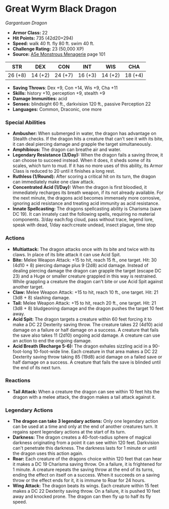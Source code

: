 # Great Wyrm Black Dragon

*Gargantuan* *Dragon*

- **Armor Class:** 22
- **Hit Points:** 735 (42d20+294)
- **Speed:** walk 40 ft. fly 80 ft. swim 40 ft.
- **Challenge Rating:** 23 (50,000 XP)
- **Source:** [A5e Monstrous Menagerie](https://enpublishingrpg.com/products/level-up-monstrous-menagerie-a5e) page 101

| STR | DEX | CON | INT | WIS | CHA |
| --- | --- | --- | --- | --- | --- |
| 26 (+8) | 14 (+2) | 24 (+7) | 16 (+3) | 14 (+2) | 18 (+4) |

- **Saving Throws**: Dex +9, Con +14, Wis +9, Cha +11
- **Skills:** history +10, perception +9, stealth +9
- **Damage Immunities:** acid
- **Senses:** blindsight 60 ft., darkvision 120 ft., passive Perception 22
- **Languages:** Common, Draconic, one more

### Special Abilities

- **Ambusher:** When submerged in water, the dragon has advantage on Stealth checks. If the dragon hits a creature that can't see it with its bite, it can deal piercing damage and grapple the target simultaneously.
- **Amphibious:** The dragon can breathe air and water.
- **Legendary Resistance (3/Day):** When the dragon fails a saving throw, it can choose to succeed instead. When it does, it sheds some of its scales, which turn to mud. If it has no more uses of this ability, its Armor Class is reduced to 20 until it finishes a long rest.
- **Ruthless (1/Round):** After scoring a critical hit on its turn, the dragon can immediately make one claw attack.
- **Concentrated Acid (1/Day):** When the dragon is first bloodied, it immediately recharges its breath weapon, if its not already available. For the next minute, the dragons acid becomes immensely more corrosive, ignoring acid resistance and treating acid immunity as acid resistance.
- **Innate Spellcasting:** The dragons spellcasting ability is Charisma (save DC 19). It can innately cast the following spells, requiring no material components. 3/day each:fog cloud, pass without trace, legend lore, speak with dead,  1/day each:create undead, insect plague, time stop

### Actions

- **Multiattack:** The dragon attacks once with its bite and twice with its claws. In place of its bite attack  it can use Acid Spit.
- **Bite:** Melee Weapon Attack: +15 to hit, reach 15 ft., one target. Hit: 30 (4d10 + 8) piercing damage plus 9 (2d8) acid damage. Instead of dealing piercing damage  the dragon can grapple the target (escape DC 23)  and a Huge or smaller creature grappled in this way is restrained. While grappling a creature  the dragon can't bite or use Acid Spit against another target.
- **Claw:** Melee Weapon Attack: +15 to hit, reach 10 ft., one target. Hit: 21 (3d8 + 8) slashing damage.
- **Tail:** Melee Weapon Attack: +15 to hit, reach 20 ft., one target. Hit: 21 (3d8 + 8) bludgeoning damage  and the dragon pushes the target 10 feet away.
- **Acid Spit:** The dragon targets a creature within 60 feet  forcing it to make a DC 22 Dexterity saving throw. The creature takes 22 (4d10) acid damage on a failure or half damage on a success. A creature that fails the save also takes 11 (2d10) ongoing acid damage. A creature can use an action to end the ongoing damage.
- **Acid Breath (Recharge 5-6):** The dragon exhales sizzling acid in a 90-foot-long  10-foot-wide line. Each creature in that area makes a DC 22 Dexterity saving throw  taking 85 (19d8) acid damage on a failed save or half damage on a success. A creature that fails the save is blinded until the end of its next turn.

### Reactions

- **Tail Attack:** When a creature the dragon can see within 10 feet hits the dragon with a melee attack, the dragon makes a tail attack against it.



### Legendary Actions

- **The dragon can take 3 legendary actions:** Only one legendary action can be used at a time and only at the end of another creatures turn. It regains spent legendary actions at the start of its turn.
- **Darkness:** The dragon creates a 40-foot-radius sphere of magical darkness originating from a point it can see within 120 feet. Darkvision can't penetrate this darkness. The darkness lasts for 1 minute or until the dragon uses this action again.
- **Roar:** Each creature of the dragons choice within 120 feet that can hear it makes a DC 19 Charisma saving throw. On a failure, it is frightened for 1 minute. A creature repeats the saving throw at the end of its turns, ending the effect on itself on a success. When it succeeds on a saving throw or the effect ends for it, it is immune to Roar for 24 hours.
- **Wing Attack:** The dragon beats its wings. Each creature within 15 feet makes a DC 22 Dexterity saving throw. On a failure, it is pushed 10 feet away and knocked prone. The dragon can then fly up to half its fly speed.
